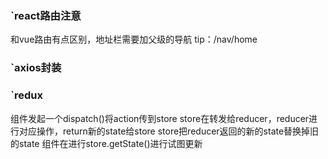 ### `react路由注意

和vue路由有点区别，地址栏需要加父级的导航 tip：/nav/home

### `axios封装

### `redux

组件发起一个dispatch()将action传到store
store在转发给reducer，reducer进行对应操作，return新的state给store
store把reducer返回的新的state替换掉旧的state
组件在进行store.getState()进行试图更新